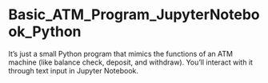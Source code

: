 # Basic_ATM_Program_JupyterNotebook_Python
It’s just a small Python program that mimics the functions of an ATM machine (like balance check, deposit, and withdraw). You’ll interact with it through text input in Jupyter Notebook.
